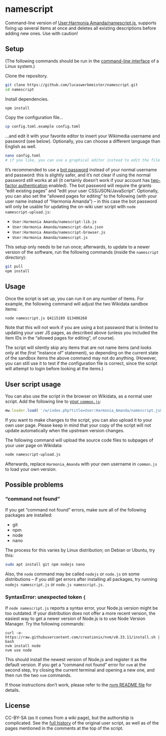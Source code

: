 # namescript

Command-line version of [User:Harmonia Amanda/namescript.js](https://www.wikidata.org/wiki/User:Harmonia_Amanda/namescript.js),
supports fixing up several items at once
and deletes all existing descriptions before adding new ones.
Use with caution!

## Setup

(The following commands should be run in the [command-line interface](https://en.wikipedia.org/wiki/Command-line_interface) of a Linux system.)

Clone the repository.

```sh
git clone https://github.com/lucaswerkmeister/namescript.git
cd namescript
```

Install dependencies.

```sh
npm install
```

Copy the configuration file…

```sh
cp config.toml.example config.toml
```

…and edit it with your favorite editor to insert your Wikimedia username and password (see below).
Optionally, you can choose a different language than English as well.

```sh
nano config.toml
# if you like, you can use a graphical editor instead to edit the file
```

It’s recommended to use a [bot password](https://www.wikidata.org/wiki/Special:BotPasswords) instead of your normal username and password:
this is slightly safer, and it’s not clear if using the normal password still works at all
(it certainly doesn’t work if your account has [two-factor authentication](https://meta.wikimedia.org/wiki/Special:MyLanguage/Help:Two-factor_authentication) enabled).
The bot password will require the grants “edit existing pages” and “edit your user CSS/JSON/JavaScript“.
Optionally, you can also set the “allowed pages for editing” to the following
(with your user name instead of “Harmonia Amanda”) –
in this case the bot password will only be usable for updating the on-wiki user script with `node namescript-upload.js`:

* `User:Harmonia Amanda/namescript-lib.js`
* `User:Harmonia Amanda/namescript-data.json`
* `User:Harmonia Amanda/namescript-browser.js`
* `User:Harmonia Amanda/namescript.js`

This setup only needs to be run once;
afterwards, to update to a newer version of the software,
run the following commands (inside the `namescript` directory):

```sh
git pull
npm install
```

## Usage

Once the script is set up, you can run it on any number of items.
For example, the following command will adjust the two Wikidata sandbox items:

```sh
node namescript.js Q4115189 Q13406268
```

Note that this will not work if you are using a bot password that is limited to updating your user JS pages,
as described above (unless you included the item IDs in the “allowed pages for editing”, of course).

The script will silently skip any items that are not name items (and looks only at the *first* “instance of” statement),
so depending on the current state of the sandbox items the above command may not do anything.
(However, you can still use it to test if the configuration file is correct,
since the script will attempt to login before looking at the items.)

## User script usage

You can also use the script in the browser on Wikidata, as a normal user script.
Add the following line to [your `common.js`](https://www.wikidata.org/wiki/Special:MyPage/common.js):

```js
mw.loader.load( '/w/index.php?title=User:Harmonia_Amanda/namescript.js&action=raw&ctype=text/javascript' );
```

If you want to make changes to the script, you can also upload it to your own user page.
Please keep in mind that your copy of the script will not update automatically when the upstream version changes.

The following command will upload the source code files to subpages of your user page on Wikidata:

```sh
node namescript-upload.js
```

Afterwards, replace `Harmonia_Amanda` with your own username in `common.js` to load your own version.

## Possible problems

### “command not found”

If you get “command not found” errors, make sure all of the following packages are installed:

* git
* npm
* node
* nano

The process for this varies by Linux distribution; on Debian or Ubuntu, try this:

```sh
sudo apt install git npm nodejs nano
```

Also, the `node` command may be called `nodejs` or `node.js` on some distributions –
if you still get errors after installing all packages,
try running `nodejs namescript.js` or `node.js namescript.js`.

### SyntaxError: unexpected token `{`

If `node namescript.js` reports a syntax error, your Node.js version might be too outdated.
If your distribution does not offer a more recent version,
the easiest way to get a newer version of Node.js is to use Node Version Manager.
Try the following commands:

```
curl -o- https://raw.githubusercontent.com/creationix/nvm/v0.33.11/install.sh | bash
nvm install node
nvm use node
```

This should install the newest version of Node.js and register it as the default version.
If you get a “command not found” error for `nvm` at the second step,
try closing the current terminal and opening a new one,
and then run the two `nvm` commands.

If those instructions don’t work,
please refer to the [nvm README file](https://github.com/creationix/nvm#readme) for details.

## License

CC-BY-SA (as it comes from a wiki page),
but the authorship is complicated.
See the [full history](https://www.wikidata.org/w/index.php?title=User:Harmonia_Amanda/namescript.js&action=history) of the original user script,
as well as of the pages mentioned in the comments at the top of the script.
